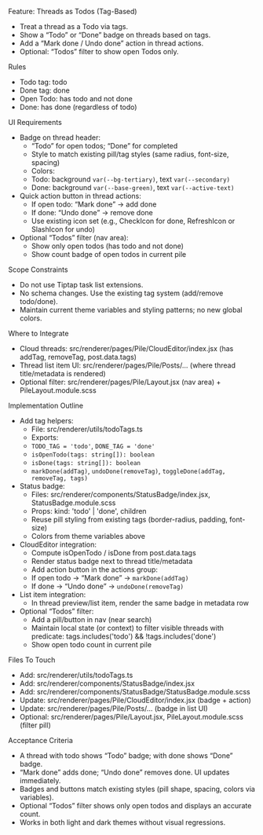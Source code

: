 Feature: Threads as Todos (Tag-Based)

- Treat a thread as a Todo via tags.
- Show a “Todo” or “Done” badge on threads based on tags.
- Add a “Mark done / Undo done” action in thread actions.
- Optional: “Todos” filter to show open Todos only.

Rules

- Todo tag: todo
- Done tag: done
- Open Todo: has todo and not done
- Done: has done (regardless of todo)

UI Requirements

- Badge on thread header:
    - “Todo” for open todos; “Done” for completed
    - Style to match existing pill/tag styles (same radius, font-size, spacing)
    - Colors:
    - Todo: background `var(--bg-tertiary)`, text `var(--secondary)`
    - Done: background `var(--base-green)`, text `var(--active-text)`
- Quick action button in thread actions:
    - If open todo: “Mark done” → add done
    - If done: “Undo done” → remove done
    - Use existing icon set (e.g., CheckIcon for done, RefreshIcon or SlashIcon for undo)
- Optional “Todos” filter (nav area):
    - Show only open todos (has todo and not done)
    - Show count badge of open todos in current pile

Scope Constraints

- Do not use Tiptap task list extensions.
- No schema changes. Use the existing tag system (add/remove todo/done).
- Maintain current theme variables and styling patterns; no new global colors.

Where to Integrate

- Cloud threads: src/renderer/pages/Pile/CloudEditor/index.jsx (has addTag, removeTag, post.data.tags)
- Thread list item UI: src/renderer/pages/Pile/Posts/... (where thread title/metadata is rendered)
- Optional filter: src/renderer/pages/Pile/Layout.jsx (nav area) + PileLayout.module.scss

Implementation Outline

- Add tag helpers:
    - File: src/renderer/utils/todoTags.ts
    - Exports:
    - `TODO_TAG = 'todo'`, `DONE_TAG = 'done'`
    - `isOpenTodo(tags: string[]): boolean`
    - `isDone(tags: string[]): boolean`
    - `markDone(addTag)`, `undoDone(removeTag)`, `toggleDone(addTag, removeTag, tags)`
- Status badge:
    - Files: src/renderer/components/StatusBadge/index.jsx, StatusBadge.module.scss
    - Props: kind: 'todo' | 'done', children
    - Reuse pill styling from existing tags (border-radius, padding, font-size)
    - Colors from theme variables above
- CloudEditor integration:
    - Compute isOpenTodo / isDone from post.data.tags
    - Render status badge next to thread title/metadata
    - Add action button in the actions group:
    - If open todo → “Mark done” → `markDone(addTag)`
    - If done → “Undo done” → `undoDone(removeTag)`
- List item integration:
    - In thread preview/list item, render the same badge in metadata row
- Optional “Todos” filter:
    - Add a pill/button in nav (near search)
    - Maintain local state (or context) to filter visible threads with predicate: tags.includes('todo')
&& !tags.includes('done')
    - Show open todo count in current pile

Files To Touch

- Add: src/renderer/utils/todoTags.ts
- Add: src/renderer/components/StatusBadge/index.jsx
- Add: src/renderer/components/StatusBadge/StatusBadge.module.scss
- Update: src/renderer/pages/Pile/CloudEditor/index.jsx (badge + action)
- Update: src/renderer/pages/Pile/Posts/... (badge in list UI)
- Optional: src/renderer/pages/Pile/Layout.jsx, PileLayout.module.scss (filter pill)

Acceptance Criteria

- A thread with todo shows “Todo” badge; with done shows “Done” badge.
- “Mark done” adds done; “Undo done” removes done. UI updates immediately.
- Badges and buttons match existing styles (pill shape, spacing, colors via variables).
- Optional “Todos” filter shows only open todos and displays an accurate count.
- Works in both light and dark themes without visual regressions.

